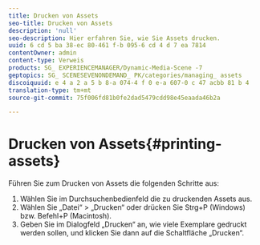 ```yaml
---
title: Drucken von Assets
seo-title: Drucken von Assets
description: 'null'
seo-description: Hier erfahren Sie, wie Sie Assets drucken.
uuid: 6 cd 5 ba 38-ec 80-461 f-b 095-6 cd 4 d 7 ea 7814
contentOwner: admin
content-type: Verweis
products: SG_ EXPERIENCEMANAGER/Dynamic-Media-Scene -7
geptopics: SG_ SCENESEVENONDEMAND_ PK/categories/managing_ assets
discoiquuid: e 4 a 2 a 5 b 8-a 074-4 f 0 e-a 607-0 c 47 acbb 81 b 4
translation-type: tm+mt
source-git-commit: 75f006fd81b0fe2dad5479cdd98e45eaada46b2a

---
```



# Drucken von Assets{#printing-assets}

Führen Sie zum Drucken von Assets die folgenden Schritte aus:

1. Wählen Sie im Durchsuchenbedienfeld die zu druckenden Assets aus.
1. Wählen Sie „Datei“ &gt; „Drucken“ oder drücken Sie Strg+P (Windows) bzw. Befehl+P (Macintosh).
1. Geben Sie im Dialogfeld „Drucken“ an, wie viele Exemplare gedruckt werden sollen, und klicken Sie dann auf die Schaltfläche „Drucken“.

